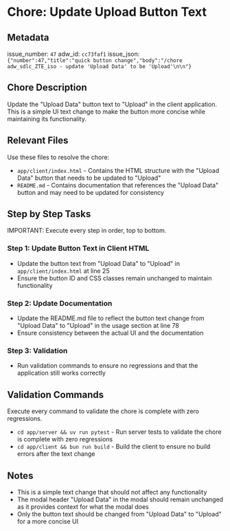 # Chore: Update Upload Button Text

## Metadata
issue_number: `47`
adw_id: `cc73faf1`
issue_json: `{"number":47,"title":"quick button change","body":"/chore adw_sdlc_ZTE_iso - update 'Upload Data' to be 'Upload'\n\n"}`

## Chore Description
Update the "Upload Data" button text to "Upload" in the client application. This is a simple UI text change to make the button more concise while maintaining its functionality.

## Relevant Files
Use these files to resolve the chore:

- `app/client/index.html` - Contains the HTML structure with the "Upload Data" button that needs to be updated to "Upload"
- `README.md` - Contains documentation that references the "Upload Data" button and may need to be updated for consistency

## Step by Step Tasks
IMPORTANT: Execute every step in order, top to bottom.

### Step 1: Update Button Text in Client HTML
- Update the button text from "Upload Data" to "Upload" in `app/client/index.html` at line 25
- Ensure the button ID and CSS classes remain unchanged to maintain functionality

### Step 2: Update Documentation
- Update the README.md file to reflect the button text change from "Upload Data" to "Upload" in the usage section at line 78
- Ensure consistency between the actual UI and the documentation

### Step 3: Validation
- Run validation commands to ensure no regressions and that the application still works correctly

## Validation Commands
Execute every command to validate the chore is complete with zero regressions.

- `cd app/server && uv run pytest` - Run server tests to validate the chore is complete with zero regressions
- `cd app/client && bun run build` - Build the client to ensure no build errors after the text change

## Notes
- This is a simple text change that should not affect any functionality
- The modal header "Upload Data" in the modal should remain unchanged as it provides context for what the modal does
- Only the button text should be changed from "Upload Data" to "Upload" for a more concise UI
